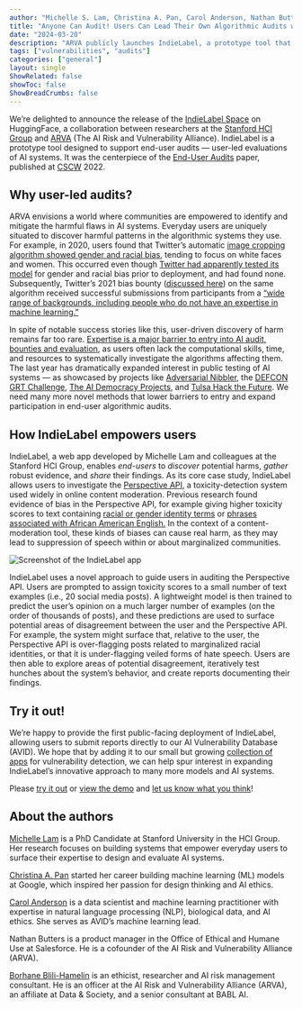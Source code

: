 ```yaml
---
author: "Michelle S. Lam, Christina A. Pan, Carol Anderson, Nathan Butters, and Borhane Blili-Hamelin"
title: "Anyone Can Audit! Users Can Lead Their Own Algorithmic Audits with IndieLabel"
date: "2024-03-20"
description: "ARVA publicly launches IndieLabel, a prototype tool that guides everyday users to perform algorithmic audits."
tags: ["vulnerabilities", "audits"]
categories: ["general"]
layout: single
ShowRelated: false
showToc: false
ShowBreadCrumbs: false
---
```


We’re delighted to announce the release of the [IndieLabel Space](https://huggingface.co/spaces/avid-ml/indie-label) on HuggingFace, a collaboration between researchers at the [Stanford HCI Group](https://hci.stanford.edu) and [ARVA](https://avidml.org/arva/) (The AI Risk and Vulnerability Alliance). IndieLabel is a prototype tool designed to support end-user audits — user-led evaluations of AI systems. It was the centerpiece of the [End-User Audits](https://dl.acm.org/doi/10.1145/3555625) paper, published at [CSCW](https://dl.acm.org/conference/cscw) 2022. 


## Why user-led audits?
ARVA envisions a world where communities are empowered to identify and mitigate the harmful flaws in AI systems. Everyday users are uniquely situated to discover harmful patterns in the algorithmic systems they use. For example, in 2020, users found that Twitter’s automatic [image cropping algorithm showed gender and racial bias](https://incidentdatabase.ai/cite/103/), tending to focus on white faces and women. This occurred even though [Twitter had apparently tested its model](https://www.theguardian.com/technology/2020/sep/21/twitter-apologises-for-racist-image-cropping-algorithm) for gender and racial bias prior to deployment, and had found none. Subsequently, Twitter’s 2021 bias bounty ([discussed here](https://www.ajl.org/bugs)) on the same algorithm received successful submissions from participants from a [“wide range of backgrounds, including people who do not have an expertise in machine learning.”](https://blog.x.com/engineering/en_us/topics/insights/2021/learnings-from-the-first-algorithmic-bias-bounty-challenge)


In spite of notable success stories like this, user-driven discovery of harm remains far too rare. [Expertise is a major barrier to entry into AI audit, bounties and evaluation](http://arxiv.org/abs/2307.10223), as users often lack the computational skills, time, and resources to systematically investigate the algorithms affecting them. The last year has dramatically expanded interest in public testing of AI systems — as showcased by projects like [Adversarial Nibbler](https://www.dataperf.org/adversarial-nibbler), the [DEFCON GRT Challenge](https://www.hackthefuture.com/defcon), [The AI Democracy Projects](https://www.proofnews.org/seeking-election-information-dont-trust-ai/), and [Tulsa Hack the Future](https://www.hackthefuture.com/greenwood). We need many more novel methods that lower barriers to entry and expand participation in end-user algorithmic audits. 

## How IndieLabel empowers users
IndieLabel, a web app developed by Michelle Lam and colleagues at the Stanford HCI Group, enables _end-users_ to _discover_ potential harms, _gather_ robust evidence, and _share_ their findings. As its core case study, IndieLabel allows users to investigate the [Perspective API](https://perspectiveapi.com), a toxicity-detection system used widely in online content moderation. Previous research found evidence of bias in the Perspective API, for example giving higher toxicity scores to text containing [racial or gender identity terms](https://dl.acm.org/doi/10.1145/3278721.3278729) or [phrases associated with African American English.](https://aclanthology.org/P19-1163/) In the context of a content-moderation tool, these kinds of biases can cause real harm, as they may lead to suppression of speech within or about marginalized communities. 

![Screenshot of the IndieLabel app](/uploads/indielabel_arva.png)

IndieLabel uses a novel approach to guide users in auditing the Perspective API. Users are prompted to assign toxicity scores to a small number of text examples (i.e., 20 social media posts). A lightweight model is then trained to predict the user’s opinion on a much larger number of examples (on the order of thousands of posts), and these predictions are used to surface potential areas of disagreement between the user and the Perspective API. For example, the system might surface that, relative to the user, the Perspective API is over-flagging posts related to marginalized racial identities, or that it is under-flagging veiled forms of hate speech. Users are then able to explore areas of potential disagreement, iteratively test hunches about the system’s behavior, and create reports documenting their findings. 

## Try it out!
We’re happy to provide the first public-facing deployment of IndieLabel, allowing users to submit reports directly to our AI Vulnerability Database (AVID). We hope that by adding it to our small but growing [collection of apps](https://avidml.org/tools/) for vulnerability detection, we can help spur interest in expanding IndieLabel’s innovative approach to many more models and AI systems. 

Please [try it out](https://huggingface.co/spaces/avid-ml/indie-label) or [view the demo](https://youtu.be/Je0DCDnJ6KQ?feature=shared) and [let us know what you think](https://forms.gle/vDXchpbBFjDeKjJA6)! 


## About the authors
[Michelle Lam](http://michelle123lam.github.io/ ) is a PhD Candidate at Stanford University in the HCI Group. Her research focuses on building systems that empower everyday users to surface their expertise to design and evaluate AI systems.

[Christina A. Pan](https://www.christinaapan.com/) started her career building machine learning (ML) models at Google, which inspired her passion for design thinking and AI ethics.

[Carol Anderson](https://www.linkedin.com/in/carolmanderson/) is a data scientist and machine learning practitioner with expertise in natural language processing (NLP), biological data, and AI ethics. She serves as AVID’s machine learning lead.

Nathan Butters is a product manager in the Office of Ethical and Humane Use at Salesforce. He is a cofounder of the AI Risk and Vulnerability Alliance (ARVA).

[Borhane Blili-Hamelin](https://borhane.xyz/) is an ethicist, researcher and AI risk management consultant. He is an officer at the AI Risk and Vulnerability Alliance (ARVA), an affiliate at Data & Society, and a senior consultant at BABL AI. 


